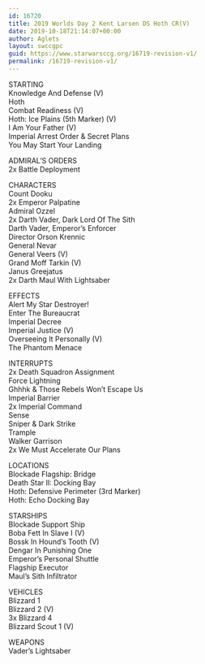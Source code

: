 ```yaml
---
id: 16720
title: 2019 Worlds Day 2 Kent Larsen DS Hoth CR(V)
date: 2019-10-18T21:14:07+00:00
author: Aglets
layout: swccgpc
guid: https://www.starwarsccg.org/16719-revision-v1/
permalink: /16719-revision-v1/
---
```

STARTING  
Knowledge And Defense (V)  
Hoth  
Combat Readiness (V)  
Hoth: Ice Plains (5th Marker) (V)  
I Am Your Father (V)  
Imperial Arrest Order & Secret Plans  
You May Start Your Landing

ADMIRAL’S ORDERS  
2x Battle Deployment

CHARACTERS  
Count Dooku  
2x Emperor Palpatine  
Admiral Ozzel  
2x Darth Vader, Dark Lord Of The Sith  
Darth Vader, Emperor&#8217;s Enforcer  
Director Orson Krennic  
General Nevar  
General Veers (V)  
Grand Moff Tarkin (V)  
Janus Greejatus  
2x Darth Maul With Lightsaber

EFFECTS  
Alert My Star Destroyer!  
Enter The Bureaucrat  
Imperial Decree  
Imperial Justice (V)  
Overseeing It Personally (V)  
The Phantom Menace

INTERRUPTS  
2x Death Squadron Assignment  
Force Lightning  
Ghhhk & Those Rebels Won&#8217;t Escape Us  
Imperial Barrier  
2x Imperial Command  
Sense  
Sniper & Dark Strike  
Trample  
Walker Garrison  
2x We Must Accelerate Our Plans

LOCATIONS  
Blockade Flagship: Bridge  
Death Star II: Docking Bay  
Hoth: Defensive Perimeter (3rd Marker)  
Hoth: Echo Docking Bay

STARSHIPS  
Blockade Support Ship  
Boba Fett In Slave I (V)  
Bossk In Hound&#8217;s Tooth (V)  
Dengar In Punishing One  
Emperor&#8217;s Personal Shuttle  
Flagship Executor  
Maul&#8217;s Sith Infiltrator

VEHICLES  
Blizzard 1  
Blizzard 2 (V)  
3x Blizzard 4  
Blizzard Scout 1 (V)

WEAPONS  
Vader&#8217;s Lightsaber